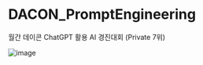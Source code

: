 # DACON_PromptEngineering
월간 데이콘 ChatGPT 활용 AI 경진대회 (Private 7위)


![image](https://user-images.githubusercontent.com/115054808/230925158-bd86c91f-c79d-4703-918d-b1a3262ba060.png)
